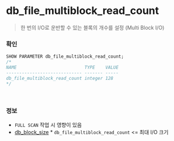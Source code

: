 db_file_multiblock_read_count
===
>한 번의 I/O로 운반할 수 있는 블록의 개수를 설정 (Multi Block I/O)

### 확인
```sql
SHOW PARAMETER db_file_multiblock_read_count;
/*
NAME                          TYPE    VALUE 
----------------------------- ------- ----- 
db_file_multiblock_read_count integer 128
*/
```

<br>

### 정보
* `FULL SCAN` 작업 시 영향이 있음
* [db_block_size](./db_block.md#db_block_size) * `db_file_multiblock_read_count` <= 최대 I/O 크기

<br>
